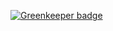 
[![Greenkeeper badge](https://badges.greenkeeper.io/NordicPlayground/pc-nrfconnect-build.svg)](https://greenkeeper.io/)
